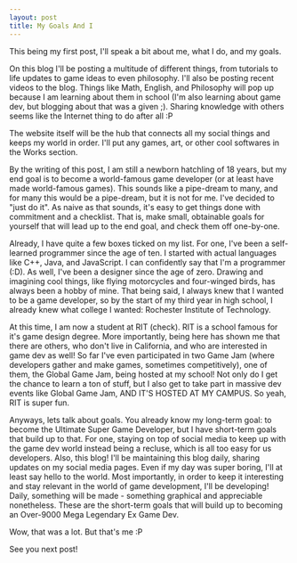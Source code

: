 ```yaml
---
layout: post
title: My Goals And I
---
```


This being my first post, I'll speak a bit about me, what I do, and my goals.

On this blog I'll be posting a multitude of different things, from tutorials to life updates to game ideas to even philosophy. I'll also be posting recent videos to the blog.
Things like Math, English, and Philosophy will pop up because I am learning about them in school (I'm also learning about game dev, but blogging about that was a given ;).
Sharing knowledge with others seems like the Internet thing to do after all :P

The website itself will be the hub that connects all my social things and keeps my world in order. I'll put any games, art, or other cool softwares in the Works section.

By the writing of this post, I am still a newborn hatchling of 18 years, but my end goal is to become a world-famous game developer (or at least have made world-famous games).
This sounds like a pipe-dream to many, and for many this would be a pipe-dream, but it is not for me. I've decided to "just do it". As naive as that sounds, it's easy to get
things done with commitment and a checklist. That is, make small, obtainable goals for yourself that will lead up to the end goal, and check them off one-by-one.

Already, I have quite a few boxes ticked on my list. For one, I've been a self-learned programmer since the age of ten. I started with actual languages like C++, Java, and
JavaScript. I can confidently say that I'm a programmer (:D). As well, I've been a designer since the age of zero. Drawing and imagining cool things, like flying motorcycles
and four-winged birds, has always been a hobby of mine. That being said, I always knew that I wanted to be a game developer, so
by the start of my third year in high school, I already knew what college I wanted: Rochester Institute of Technology.

At this time, I am now a student at RIT (check). RIT is a school famous for it's game design degree. More importantly, being here has shown me that there are others, who don't
live in California, and who are interested in game dev as well! So far I've even participated in two Game Jam (where developers gather and make games, sometimes competitively),
one of them, the Global Game Jam, being hosted at my school! Not only do I get the chance to learn a ton of stuff, but I also get to take part in massive dev events like Global Game Jam,
AND IT'S HOSTED AT MY CAMPUS. So yeah, RIT is super fun.

Anyways, lets talk about goals. You already know my long-term goal: to become the Ultimate Super Game Developer, but I have short-term goals that build up to that. For one, staying on top
of social media to keep up with the game dev world instead being a recluse, which is all too easy for us developers. Also, this blog! I'll be maintaining this blog daily, sharing updates
on my social media pages. Even if my day was super boring, I'll at least say hello to the world. Most importantly, in order to keep it interesting and stay relevant in the world of
game development, I'll be developing! Daily, something will be made - something graphical and appreciable nonetheless. These are the short-term goals that will build up to becoming
an Over-9000 Mega Legendary Ex Game Dev.

Wow, that was a lot. But that's me :P

See you next post!